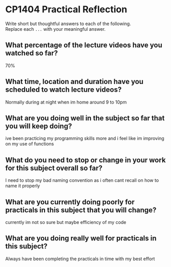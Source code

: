 # CP1404 Practical Reflection

Write short but thoughtful answers to each of the following.  
Replace each `...` with your meaningful answer.

## What percentage of the lecture videos have you watched so far?

70%

## What time, location and duration have you scheduled to watch lecture videos?

Normally during at night when im home around 9 to 10pm

## What are you doing well in the subject so far that you will keep doing?

ive been practicing my programming skills more and i feel like im improving on my use of functions 

## What do you need to stop or change in your work for this subject overall so far?

I need to stop my bad naming convention as i often cant recall on how to name it properly

## What are you currently doing poorly for practicals in this subject that you will change?

currently im not so sure but maybe efficiency of my code

## What are you doing really well for practicals in this subject?

Always have been completing the practicals in time with my best effort